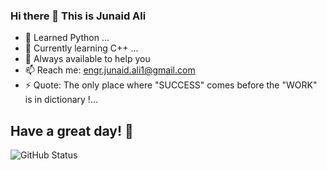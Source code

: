 ### Hi there 👋 This is Junaid Ali

- 👯 Learned Python ...
- 🌱 Currently learning C++ ...
- 💬 Always available to help you
- 📫 Reach me: engr.junaid.ali1@gmail.com
- ⚡ Quote: The only place where "SUCCESS" comes before the "WORK" is in dictionary !...

## Have a great day! 🤍
![GitHub Status](https://github-readme-stats.vercel.app/api?username=junaidali1&&show_icons=true&theme=tokyonight)

<!--
**junaidali1/junaidali1** is a ✨ _special_ ✨ repository because its `README.md` (this file) appears on your GitHub profile.


-->
